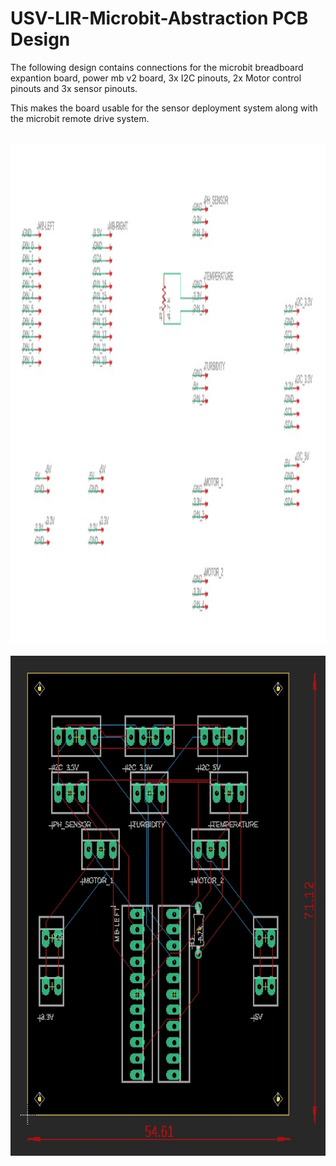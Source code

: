 # USV-LIR-Microbit-Abstraction PCB Design

The following design contains connections for the microbit breadboard expantion board, power mb v2 board, 3x I2C pinouts, 2x Motor control pinouts and 3x sensor pinouts.

This makes the board usable for the sensor deployment system along with the microbit remote drive system.

<br>
<img src="img\pcb-schematic.jpg" class="center" width="600" height="800">
<br>


<br>
<img src="img\pcb.jpg" class="center" width="600" height="800">
<br>
